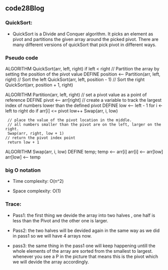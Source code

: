 ## code28Blog

### QuickSort:

- QuickSort is a Divide and Conquer algorithm. It picks an element as pivot and partitions the given array around the picked pivot. There are many different versions of quickSort that pick pivot in different ways.

### Pseudo code

ALGORITHM QuickSort(arr, left, right)
    if left < right
        // Partition the array by setting the position of the pivot value
        DEFINE position <-- Partition(arr, left, right)
        // Sort the left
        QuickSort(arr, left, position - 1)
        // Sort the right
        QuickSort(arr, position + 1, right)

ALGORITHM Partition(arr, left, right)
    // set a pivot value as a point of reference
    DEFINE pivot <-- arr[right]
    // create a variable to track the largest index of numbers lower than the defined pivot
    DEFINE low <-- left - 1
    for i <- left to right do
        if arr[i] <= pivot
            low++
            Swap(arr, i, low)

     // place the value of the pivot location in the middle.
     // all numbers smaller than the pivot are on the left, larger on the right.
     Swap(arr, right, low + 1)
    // return the pivot index point
     return low + 1

ALGORITHM Swap(arr, i, low)
    DEFINE temp;
    temp <-- arr[i]
    arr[i] <-- arr[low]
    arr[low] <-- temp


### big O notation
- Time complexity: O(n^2)

- Space complexity: O(1)



 ### Trace:

- Pass1:
   the first thing we devide the array into two halves , one half is less than the Pivot and the other one is larger.

- Pass2:
    the two halves will be devided again in the same way as we did in pass1 so we will have 4 arrays now.

- pass3:
   the same thing in the pass1 one will keep happening untill the whole elements of the array are sorted from the smallest to largest.
    whenever you see a P in the picture that means this is the pivot which we will devide the array accordingly.